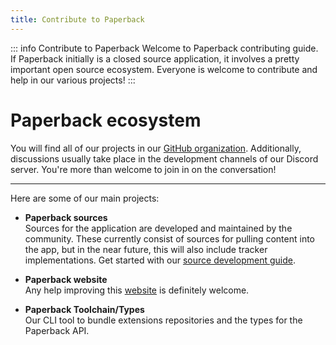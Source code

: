 ```yaml
---
title: Contribute to Paperback
---
```


::: info Contribute to Paperback
Welcome to Paperback contributing guide. If Paperback initially is a closed source application, it involves a pretty important open source ecosystem. Everyone is welcome to contribute and help in our various projects!
:::

# Paperback ecosystem

You will find all of our projects in our [GitHub organization](https://github.com/Paperback-iOS). Additionally, discussions usually take place in the development channels of our Discord server. You're more than welcome to join in on the conversation!

---

Here are some of our main projects:

-   **Paperback sources**  
    Sources for the application are developed and maintained by the community. These currently consist of sources for pulling content into the app, but in the near future, this will also include tracker implementations.
    Get started with our [source development guide](/contribute/source-development/).

-   **Paperback website**  
    Any help improving this [website](https://github.com/Paperback-iOS/website/) is definitely welcome.

-   **Paperback Toolchain/Types**  
    Our CLI tool to bundle extensions repositories and the types for the Paperback API.
